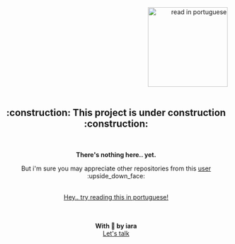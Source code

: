 <div align="right" >
   <a href="./README.pt.md">
    <img src="../.github/lg-button-pt.png" alt="read in portuguese" width="180px" ></img>
  </a>
</div>
<br/>


<div align="center" >
  <h2> :construction: This project is under construction :construction: </h2>
  <br/>
  
  <p><strong>There's nothing here.. yet.</strong></p>
  <p>But i'm sure you may appreciate other repositories from this <a href="https://github.com/iaraoliveira">user</a> :upside_down_face:</p>
  
  <br/>
  <a href="./README.pt.md" font-size="18px">
    Hey.. try reading this in portuguese!
  </a>


  <br/><br/>
  <strong>With :white_heart: by iara</strong>
  <br/>
  <a href="https://www.linkedin.com/in/iara/">Let's talk</a>

</div>
